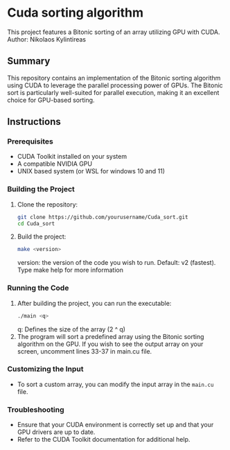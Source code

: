 # Cuda sorting algorithm
This project features a Bitonic sorting of an array utilizing GPU with CUDA.
Author: Nikolaos Kylintireas
## Summary
This repository contains an implementation of the Bitonic sorting algorithm using CUDA to leverage the parallel processing power of GPUs. The Bitonic sort is particularly well-suited for parallel execution, making it an excellent choice for GPU-based sorting.

## Instructions

### Prerequisites
- CUDA Toolkit installed on your system
- A compatible NVIDIA GPU
- UNIX based system (or WSL for windows 10 and 11)

### Building the Project
1. Clone the repository:
    ```sh
    git clone https://github.com/yourusername/Cuda_sort.git
    cd Cuda_sort
    ```

2. Build the project:
    ```sh
    make <version>
    ```
    version: the version of the code you wish to run. Default: v2 (fastest).
    Type make help for more information

### Running the Code
1. After building the project, you can run the executable:
    ```sh
    ./main <q>
    ```
    q: Defines the size of the array (2 ^ q)
2. The program will sort a predefined array using the Bitonic sorting algorithm on the GPU.
   If you wish to see the output array on your screen, uncomment lines 33-37 in main.cu file.

### Customizing the Input
- To sort a custom array, you can modify the input array in the `main.cu` file.

### Troubleshooting
- Ensure that your CUDA environment is correctly set up and that your GPU drivers are up to date.
- Refer to the CUDA Toolkit documentation for additional help.